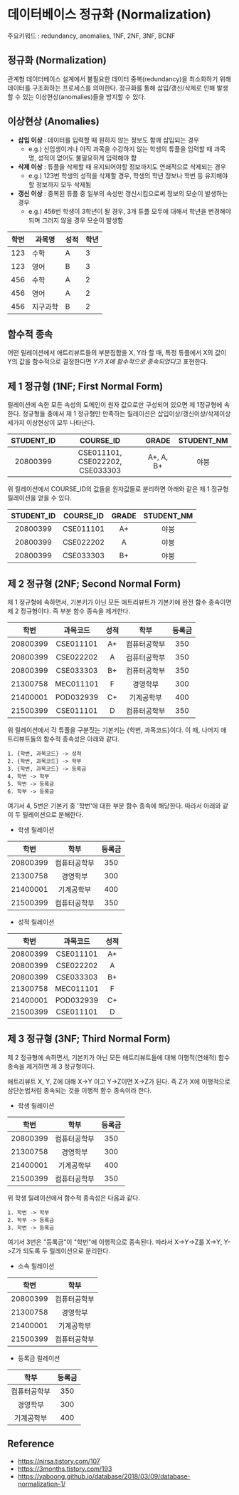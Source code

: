 # 데이터베이스 정규화 (Normalization)

주요키워드 : redundancy, anomalies, 1NF, 2NF, 3NF, BCNF



## 정규화 (Normalization)

관계형 데이터베이스 설계에서 불필요한 데이터 중복(redundancy)을 최소화하기 위해 데이터를 구조화하는 프로세스를 의미한다. 정규화를 통해 삽입/갱신/삭제로 인해 발생할 수 있는 이상현상(anomalies)들을 방지할 수 있다.



## 이상현상 (Anomalies)

- **삽입 이상** : 데이터를 입력할 때 원하지 않는 정보도 함께 삽입되는 경우
  - e.g.) 신입생이거나 아직 과목을 수강하지 않는 학생의 튜플을 입력할 때 과목명, 성적이 없어도 불필요하게 입력해야 함
- **삭제 이상** : 튜플을 삭제할 때 유지되어야할 정보까지도 연쇄적으로 삭제되는 경우
  - e.g.) 123번 학생의 성적을 삭제할 경우, 학생의 학년 정보나 학번 등 유지해야할 정보까지 모두 삭제됨
- **갱신 이상** : 중복된 튜플 중 일부의 속성만 갱신시킴으로써 정보의 모순이 발생하는 경우
  - e.g.) 456번 학생이 3학년이 될 경우, 3개 튜플 모두에 대해서 학년을 변경해야 되며 그러지 않을 경우 모순이 발생함

| 학번 | 과목명   | 성적 | 학년 |
| ---- | -------- | ---- | ---- |
| 123  | 수학     | A    | 3    |
| 123  | 영어     | B    | 3    |
| 456  | 수학     | A    | 2    |
| 456  | 영어     | A    | 2    |
| 456  | 지구과학 | B    | 2    |



## 함수적 종속

어떤 릴레이션에서 애트리뷰트들의 부분집합을 X, Y라 할 때, 특정 튜플에서 X의 값이 Y의 값을 함수적으로 결정한다면 *Y가 X에 함수적으로 종속되었다*고 표현한다.



## 제 1 정규형 (1NF; First Normal Form)

릴레이션에 속한 모든 속성의 도메인이 원자 값으로만 구성되어 있으면 제 1정규형에 속한다. 정규형들 중에서 제 1 정규형만 만족하는 릴레이션은 삽입이상/갱신이상/삭제이상 세가지 이상현상이 모두 나타난다.

| **STUDENT_ID** |          **COURSE_ID**          |   GRADE   | STUDENT_NM |
| :------------: | :-----------------------------: | :-------: | :--------: |
|    20800399    | CSE011101, CSE022202, CSE033303 | A+, A, B+ |    야붕    |

위 릴레이션에서 COURSE_ID의 값들을 원자값들로 분리하면 아래와 같은 제 1 정규형 릴레이션을 얻을 수 있다.

| **STUDENT_ID** | **COURSE_ID** | GRADE | STUDENT_NM |
| :------------: | :-----------: | :---: | :--------: |
|    20800399    |   CSE011101   |  A+   |    야붕    |
|    20800399    |   CSE022202   |   A   |    야붕    |
|    20800399    |   CSE033303   |  B+   |    야붕    |



## 제 2 정규형 (2NF; Second Normal Form)

제 1 정규형에 속하면서, 기본키가 아닌 모든 애트리뷰트가 기본키에 완전 함수 종속이면 제 2 정규형이다. 즉 부분 함수 종속을 제거한다.

| **학번** | **과목코드** | 성적 |     학부     | 등록금 |
| :------: | :----------: | :--: | :----------: | :----: |
| 20800399 |  CSE011101   |  A+  | 컴퓨터공학부 |  350   |
| 20800399 |  CSE022202   |  A   | 컴퓨터공학부 |  350   |
| 20800399 |  CSE033303   |  B+  | 컴퓨터공학부 |  350   |
| 21300758 |  MEC011101   |  F   |   경영학부   |  300   |
| 21400001 |  POD032939   |  C+  |  기계공학부  |  400   |
| 21500399 |  CSE011101   |  D   | 컴퓨터공학부 |  350   |

위 릴레이션에서 각 튜플을 구분짓는 기본키는 {학번, 과목코드}이다. 이 때, 나머지 애트리뷰트들의 함수적 종속성은 아래와 같다.

```
1. {학번, 과목코드} -> 성적
2. {학번, 과목코드} -> 학부
3. {학번, 과목코드} -> 등록금
4. 학번 -> 학부
5. 학번 -> 등록금
6. 학부 -> 등록금
```

여기서 4, 5번은 기본키 중 '학번'에 대한 부분 함수 종속에 해당한다. 따라서 아래와 같이 두 릴레이션으로 분해한다.



- 학생 릴레이션

| **학번** |     학부     | 등록금 |
| :------: | :----------: | :----: |
| 20800399 | 컴퓨터공학부 |  350   |
| 21300758 |   경영학부   |  300   |
| 21400001 |  기계공학부  |  400   |
| 21500399 | 컴퓨터공학부 |  350   |



- 성적 릴레이션

| **학번** | **과목코드** | 성적 |
| :------: | :----------: | :--: |
| 20800399 |  CSE011101   |  A+  |
| 20800399 |  CSE022202   |  A   |
| 20800399 |  CSE033303   |  B+  |
| 21300758 |  MEC011101   |  F   |
| 21400001 |  POD032939   |  C+  |
| 21500399 |  CSE011101   |  D   |





## 제 3 정규형 (3NF; Third Normal Form)

제 2 정규형에 속하면서, 기본키가 아닌 모든 애트리뷰트들에 대해 이행적(연쇄적) 함수 종속을 제거하면 제 3 정규형이다. 

애트리뷰트 X, Y, Z에 대해 X->Y 이고 Y->Z이면 X->Z가 된다. 즉 Z가 X에 이행적으로 삼단논법처럼 종속되는 것을 이행적 함수 종속이라 한다.

- 학생 릴레이션

| **학번** |     학부     | 등록금 |
| :------: | :----------: | :----: |
| 20800399 | 컴퓨터공학부 |  350   |
| 21300758 |   경영학부   |  300   |
| 21400001 |  기계공학부  |  400   |
| 21500399 | 컴퓨터공학부 |  350   |

위 학생 릴레이션에서 함수적 종속성은 다음과 같다.

```
1. 학번 -> 학부
2. 학부 -> 등록금
3. 학번 -> 등록금
```

여기서 3번은 "등록금"이 "학번"에 이행적으로 종속된다. 따라서 X->Y->Z를 X->Y, Y->Z가 되도록 두 릴레이션으로 분리한다.

- 소속 릴레이션

| **학번** |     학부     |
| :------: | :----------: |
| 20800399 | 컴퓨터공학부 |
| 21300758 |   경영학부   |
| 21400001 |  기계공학부  |
| 21500399 | 컴퓨터공학부 |

- 등록금 릴레이션

|     학부     | 등록금 |
| :----------: | :----: |
| 컴퓨터공학부 |  350   |
|   경영학부   |  300   |
|  기계공학부  |  400   |





## Reference

- https://nirsa.tistory.com/107
- https://3months.tistory.com/193
- https://yaboong.github.io/database/2018/03/09/database-normalization-1/
